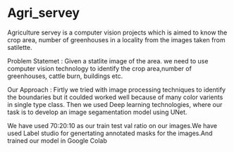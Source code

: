 # Agri_servey

Agriculture servey is a computer vision projects which is aimed to know the crop area, number of greenhouses in a locality from the images taken from satilette.

Problem Statemet : Given a statlite image of the area. we need to use computer vision technology to identify the crop area,number of  greenhouses, cattle burn, buildings etc.

Our Approach : Firtly we tried with image processing techniques to identify the boundaries but it coulded worked well because of many color varients in single type class. Then we used 
Deep learning technologies, where our task is to develop an image segamentation model  using UNet.

We have used 70:20:10 as our train test val ratio on our images.We have used Label studio for genertating annotated masks for the images.And trained our model in Google Colab
